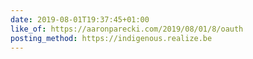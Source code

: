 ```yaml
---
date: 2019-08-01T19:37:45+01:00
like_of: https://aaronparecki.com/2019/08/01/8/oauth
posting_method: https://indigenous.realize.be
---
```

